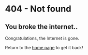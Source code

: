 # 404 - Not found

## You broke the internet..

Congratulations, the Internet is gone.

Return to the [home page](https://freeforgeeks.jpdiaz.dev/#/) to get it back!
